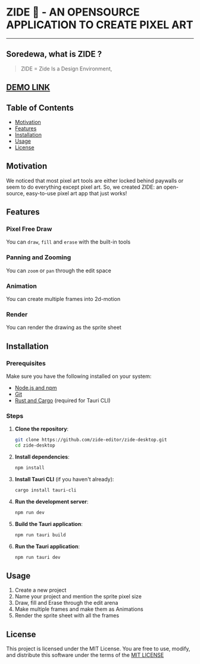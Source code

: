 # ZIDE 🎨 - AN OPENSOURCE APPLICATION TO CREATE PIXEL ART

---

## Soredewa, what is ZIDE ?
> ZIDE = Zide Is a Design Environment,

## [DEMO LINK](https://youtu.be/fCd_rc3UOm4)

## Table of Contents

- [Motivation](#motivation)
- [Features](#features)
- [Installation](#installation)
- [Usage](#usage)
- [License](#license)

## Motivation

We noticed that most pixel art tools are either locked behind paywalls or seem to do everything except pixel art. So, we created ZIDE: an open-source, easy-to-use pixel art app that just works!

## Features

### Pixel Free Draw

You can `draw`, `fill` and `erase` with the built-in tools

### Panning and Zooming

You can `zoom` or `pan` through the edit space

### Animation

You can create multiple frames into 2d-motion

### Render

You can render the drawing as the sprite sheet

## Installation

### Prerequisites

Make sure you have the following installed on your system:

- [Node.js and npm](https://nodejs.org/)
- [Git](https://git-scm.com/)
- [Rust and Cargo](https://www.rust-lang.org/tools/install) (required for Tauri CLI)

### Steps

1. **Clone the repository**:

   ```bash
   git clone https://github.com/zide-editor/zide-desktop.git
   cd zide-desktop
   ```

2. **Install dependencies**:

   ```bash
   npm install
   ```

3. **Install Tauri CLI** (if you haven't already):

   ```bash
   cargo install tauri-cli
   ```

4. **Run the development server**:

   ```bash
   npm run dev
   ```

5. **Build the Tauri application**:

   ```bash
   npm run tauri build
   ```

6. **Run the Tauri application**:

   ```bash
   npm run tauri dev
   ```

## Usage

1. Create a new project
2. Name your project and mention the sprite pixel size
3. Draw, fill and Erase through the edit arena
4. Make multiple frames and make them as Animations
5. Render the sprite sheet with all the frames

## License

This project is licensed under the MIT License. You are free to use, modify, and distribute this software under the terms of the [MIT LICENSE](https://github.com/zide-editor/zide-desktop/blob/main/LICENSE.md)
